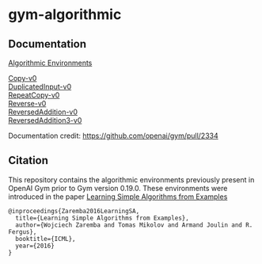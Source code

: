 # gym-algorithmic

## Documentation

[Algorithmic Environments](https://github.com/Rohan138/gym-algorithmic/blob/main/docs/algorithmic.md)  

[Copy-v0](https://github.com/Rohan138/gym-algorithmic/blob/main/docs/copy.md)  
[DuplicatedInput-v0](https://github.com/Rohan138/gym-algorithmic/blob/main/docs/duplicated_input.md)  
[RepeatCopy-v0](https://github.com/Rohan138/gym-algorithmic/blob/main/docs/repeat_copy.md)  
[Reverse-v0](https://github.com/Rohan138/gym-algorithmic/blob/main/docs/reverse.md)  
[ReversedAddition-v0](https://github.com/Rohan138/gym-algorithmic/blob/main/docs/reverse.md)  
[ReversedAddition3-v0](https://github.com/Rohan138/gym-algorithmic/blob/main/docs/reversed_addition.md)  

Documentation credit: https://github.com/openai/gym/pull/2334

## Citation
This repository contains the algorithmic environments previously present in OpenAI Gym prior to Gym version 0.19.0.
These environments were introduced in the paper [Learning Simple Algorithms from Examples](https://arxiv.org/abs/1511.07275)

```
@inproceedings{Zaremba2016LearningSA,
  title={Learning Simple Algorithms from Examples},
  author={Wojciech Zaremba and Tomas Mikolov and Armand Joulin and R. Fergus},
  booktitle={ICML},
  year={2016}
}
```
